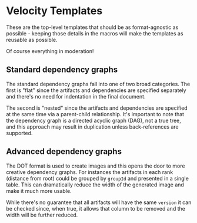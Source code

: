 <!---
 Licensed to the Apache Software Foundation (ASF) under one or more
 contributor license agreements.  See the NOTICE file distributed with
 this work for additional information regarding copyright ownership.
 The ASF licenses this file to You under the Apache License, Version 2.0
 (the "License"); you may not use this file except in compliance with
 the License.  You may obtain a copy of the License at

      http://www.apache.org/licenses/LICENSE-2.0

 Unless required by applicable law or agreed to in writing, software
 distributed under the License is distributed on an "AS IS" BASIS,
 WITHOUT WARRANTIES OR CONDITIONS OF ANY KIND, either express or implied.
 See the License for the specific language governing permissions and
 limitations under the License.
-->
# Velocity Templates

These are the top-level templates that should be as format-agnostic as possible -
keeping those details in the macros will make the templates as reusable as
possible.

Of course everything in moderation!

## Standard dependency graphs

The standard dependency graphs fall into one of two broad categories.
The first is "flat" since the artifacts and dependencies are specified
separately and there's no need for indentation in the final document.

The second is "nested" since the artifacts and dependencies are
specified at the same time via a parent-child relationship. It's
important to note that the dependency graph is a directed acyclic
graph (DAG), not a true tree, and this approach may result in duplication
unless back-references are supported.

## Advanced dependency graphs

The DOT format is used to create images and this opens the door to
more creative dependency graphs. For instances the artifacts in each
rank (distance from root) could be grouped by `groupId` and presented
in a single table. This can dramatically reduce the width of the
generated image and make it much more usable.

While there's no guarantee that all artifacts will have the same `version`
it can be checked since, when true, it allows that column to be removed
and the width will be further reduced.
